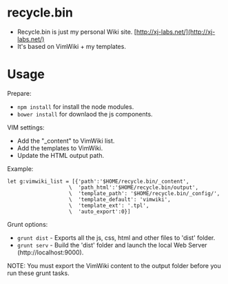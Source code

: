 recycle.bin
===========
* Recycle.bin is just my personal Wiki site. [http://xj-labs.net/](http://xj-labs.net/)
* It's based on VimWiki + my templates.

Usage
======
Prepare:
* ```npm install``` for install the node modules.
* ```bower install``` for downlaod the js components.

VIM settings: 
* Add the "_content" to VimWiki list.
* Add the templates to VimWiki.
* Update the HTML output path.

Example:  
```VimL
let g:vimwiki_list = [{'path':'$HOME/recycle.bin/_content', 
                    \  'path_html':'$HOME/recycle.bin/output', 
                    \  'template_path': '$HOME/recycle.bin/_config/', 
                    \  'template_default': 'vimwiki', 
                    \  'template_ext': '.tpl', 
                    \  'auto_export':0}] 
```

Grunt options:
* ```grunt dist``` - Exports all the js, css, html and other files to 'dist' folder.
* ```grunt serv``` - Build the 'dist' folder and launch the local Web Server (http://localhost:9000).

 NOTE: 
  You must export the VimWiki content to the output folder before you run these grunt tasks.
